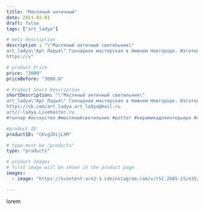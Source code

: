 ```yaml
---
title: "Масляный античный"
date: 2021-02-01
draft: false
tags: ["art_ladya"]

# meta description
description : "\"Масляный античный светильник\"
art_ladya\"Арт Ладья\" Гончарная мастерская в Нижнем Новгороде. Изготовление керамики и мастер//-классы по обучению. 
https://v"

# product Price
price: "3000"
priceBefore: "3600.0"

# Product Short Description
shortDescription: "\"Масляный античный светильник\"
art_ladya\"Арт Ладья\" Гончарная мастерская в Нижнем Новгороде. Изготовление керамики и мастер//-классы по обучению. 
https://vk.com/art_ladya art_ladya@mail.ru 
art//-ladya.Livemaster.ru
#гончар #исскуство #масляныйсветильник #potter #керамикадляинтерьера #керамикаручнаяработа #масляныйподсвечник #керамиканазаказ #handmade #свеча #керамика #candlestick #эксклюзивнаякерамика #painter #dishes #decor #ceramicar #nntoday #claygoods #светильник #ceramic #design #magic #античность #ceramicart #магия #подсвечник #clay #авторскаякерамика #маслянаялампа"

#product ID
productID: "CKvgJDijLXM"

# type must be "products"
type: "products"

# product Images
# first image will be shown in the product page
images:
  - image: "https://scontent-arn2-1.cdninstagram.com/v/t51.2885-15/e35/144497461_279401810271079_336556815272200481_n.jpg?tp=1&_nc_ht=scontent-arn2-1.cdninstagram.com&_nc_cat=107&_nc_ohc=aJ9lFV4-XfcAX8llk3D&ccb=7-4&oh=b6bb007c3c83fa9b8ff5aeca04060857&oe=608618AA&_nc_sid=86f79a&ig_cache_key=MjQ5OTM1NzY3Nzk3ODQzMjk3Mg%3D%3D.2-ccb7-4"

---
```

lorem
